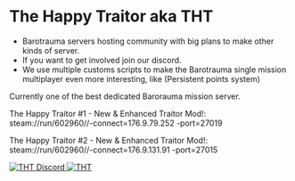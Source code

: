 # The Happy Traitor aka THT

- Barotrauma servers hosting community with big plans to make other kinds of server.
- If you want to get involved join our discord.
- We use multiple customs scripts to make the Barotrauma single mission multiplayer even more interesting, like (Persistent points system)

Currently one of the best dedicated Barorauma mission server.

The Happy Traitor #1 - New & Enhanced Traitor Mod!:
steam://run/602960//-connect=176.9.79.252 -port=27019

The Happy Traitor #2 - New & Enhanced Traitor Mod!:
steam://run/602960//-connect=176.9.131.91 -port=27015

<a href="https://discord.gg/hFy2KBehNr">
         <img alt="THT Discord" src="https://discord.com/api/guilds/874658757546766376/widget.png?style=banner2">
         <img alt="THT" src="http://hynnansaha.fi/kuvat/jone/barotrauma/THT.png">
</a>

